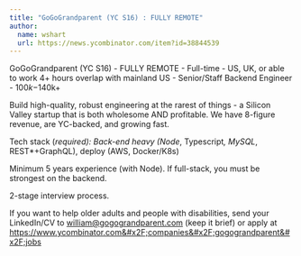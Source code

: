 ```yaml
---
title: "GoGoGrandparent (YC S16) : FULLY REMOTE"
author:
  name: wshart
  url: https://news.ycombinator.com/item?id=38844539
---
```

GoGoGrandparent (YC S16) - FULLY REMOTE -  Full-time - US, UK, or able to work 4+ hours overlap with mainland US - Senior&#x2F;Staff Backend Engineer - $100k-$140k+

Build high-quality, robust engineering at the rarest of things - a Silicon Valley startup that is both wholesome AND profitable. We have 8-figure revenue, are YC-backed, and growing fast.

Tech stack (<i>required): Back-end heavy (Node</i>, Typescript<i>, MySQL</i>, REST*+GraphQL), deploy (AWS, Docker&#x2F;K8s)

Minimum 5 years experience (with Node). If full-stack, you must be strongest on the backend.

2-stage interview process.

If you want to help older adults and people with disabilities, send your LinkedIn&#x2F;CV to william@gogograndparent.com (keep it brief) or apply at <a href="https:&#x2F;&#x2F;www.ycombinator.com&#x2F;companies&#x2F;gogograndparent&#x2F;jobs">https:&#x2F;&#x2F;www.ycombinator.com&#x2F;companies&#x2F;gogograndparent&#x2F;jobs</a>
